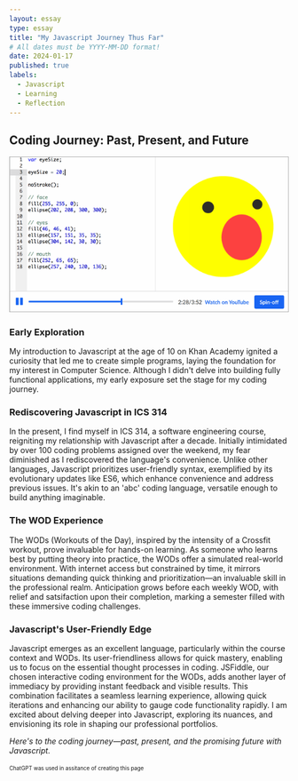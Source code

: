 ```yaml
---
layout: essay
type: essay
title: "My Javascript Journey Thus Far"
# All dates must be YYYY-MM-DD format!
date: 2024-01-17
published: true
labels:
  - Javascript
  - Learning
  - Reflection
---
```

## **Coding Journey: Past, Present, and Future**
<div class="text-center p-4">
  <img width="700px" class="img-thumbnail" src="../img/JavascriptReflection/Khan.gif">
</div>

### **Early Exploration**
My introduction to Javascript at the age of 10 on Khan Academy ignited a curiosity that led me to create simple programs, laying the foundation for my interest in Computer Science. Although I didn't delve into building fully functional applications, my early exposure set the stage for my coding journey.

### **Rediscovering Javascript in ICS 314**
In the present, I find myself in ICS 314, a software engineering course, reigniting my relationship with Javascript after a decade. Initially intimidated by over 100 coding problems assigned over the weekend, my fear diminished as I rediscovered the language's convenience. Unlike other languages, Javascript prioritizes user-friendly syntax, exemplified by its evolutionary updates like ES6, which enhance convenience and address previous issues. It's akin to an 'abc' coding language, versatile enough to build anything imaginable.

### **The WOD Experience**
The WODs (Workouts of the Day), inspired by the intensity of a Crossfit workout, prove invaluable for hands-on learning. As someone who learns best by putting theory into practice, the WODs offer a simulated real-world environment. With internet access but constrained by time, it mirrors situations demanding quick thinking and prioritization—an invaluable skill in the professional realm. Anticipation grows before each weekly WOD, with relief and satsifaction upon their completion, marking a semester filled with these immersive coding challenges.

### **Javascript's User-Friendly Edge**
Javascript emerges as an excellent language, particularly within the course context and WODs. Its user-friendliness allows for quick mastery, enabling us to focus on the essential thought processes in coding. JSFiddle, our chosen interactive coding environment for the WODs, adds another layer of immediacy by providing instant feedback and visible results. This combination facilitates a seamless learning experience, allowing quick iterations and enhancing our ability to gauge code functionality rapidly. I am excited about delving deeper into Javascript, exploring its nuances, and envisioning its role in shaping our professional portfolios.


*Here's to the coding journey—past, present, and the promising future with Javascript.*


<sub><sup>ChatGPT was used in assitance of creating this page</sup></sub>